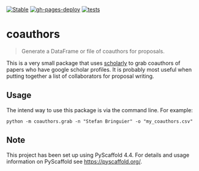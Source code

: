 <!-- These are examples of badges you might want to add to your README:
     please update the URLs accordingly
[![ReadTheDocs](https://readthedocs.org/projects/coauthors/badge/?version=latest)](https://coauthors.readthedocs.io/en/stable/)
[![Built Status](https://api.cirrus-ci.com/github/<USER>/coauthors.svg?branch=main)](https://cirrus-ci.com/github/<USER>/coauthors)
[![Coveralls](https://img.shields.io/coveralls/github/<USER>/coauthors/main.svg)](https://coveralls.io/r/<USER>/coauthors)
[![PyPI-Server](https://img.shields.io/pypi/v/coauthors.svg)](https://pypi.org/project/coauthors/)
[![Conda-Forge](https://img.shields.io/conda/vn/conda-forge/coauthors.svg)](https://anaconda.org/conda-forge/coauthors)
[![Twitter](https://img.shields.io/twitter/url/http/shields.io.svg?style=social&label=Twitter)](https://twitter.com/coauthors)
[![Project generated with PyScaffold](https://img.shields.io/badge/-PyScaffold-005CA0?logo=pyscaffold)](https://pyscaffold.org/) [![Monthly Downloads](https://pepy.tech/badge/coauthors/month)](https://pepy.tech/project/coauthors)
-->

[![Stable](https://img.shields.io/badge/docs-stable-blue.svg)](https://stefanbringuier.github.io/coauthors) [![gh-pages-deploy](https://github.com/stefanbringuier/coauthors/actions/workflows/gh-pages-deploy.yml/badge.svg)](https://github.com/stefanbringuier/coauthors/actions/workflows/gh-pages-deploy.yml) [![tests](https://github.com/stefanbringuier/coauthors/actions/workflows/ci.yml/badge.svg)](https://github.com/stefanbringuier/coauthors/actions/workflows/ci.yml)

# coauthors

> Generate a DataFrame or file of coauthors for proposals.

This is a very small package that uses [scholarly](https://github.com/scholarly-python-package/scholarly) to grab coauthors of papers who have google scholar profiles. It is probably most useful when putting together a list of collaborators for proposal writing.


## Usage

The intend way to use this package is via the command line. For example:

```shell
python -m coauthors.grab -n "Stefan Bringuier" -o "my_coauthors.csv"
```
<!-- pyscaffold-notes -->

## Note

This project has been set up using PyScaffold 4.4. For details and usage
information on PyScaffold see https://pyscaffold.org/.

